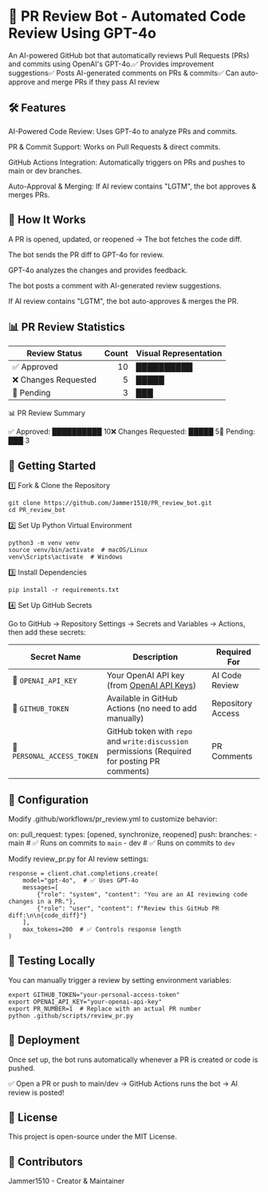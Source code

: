 # 🚀 PR Review Bot - Automated Code Review Using GPT-4o


An AI-powered GitHub bot that automatically reviews Pull Requests (PRs) and commits using OpenAI's GPT-4o.✅ Provides improvement suggestions✅ Posts AI-generated comments on PRs & commits✅ Can auto-approve and merge PRs if they pass AI review


## 🛠️ Features

AI-Powered Code Review: Uses GPT-4o to analyze PRs and commits.

PR & Commit Support: Works on Pull Requests & direct commits.

GitHub Actions Integration: Automatically triggers on PRs and pushes to main or dev branches.

Auto-Approval & Merging: If AI review contains "LGTM", the bot approves & merges PRs.



## 📌 How It Works

A PR is opened, updated, or reopened → The bot fetches the code diff.

The bot sends the PR diff to GPT-4o for review.

GPT-4o analyzes the changes and provides feedback.

The bot posts a comment with AI-generated review suggestions.

If AI review contains "LGTM", the bot auto-approves & merges the PR.



## 📊 PR Review Statistics

| Review Status          | Count | Visual Representation |
|------------------------|------:|-----------------------|
| ✅ Approved           | 10    | ██████████            |
| ❌ Changes Requested | 5     | █████                 |
| 🔄 Pending           | 3     | ███                   |

📊 PR Review Summary

✅ Approved: ██████████ 10❌ Changes Requested: █████ 5🔄 Pending: ███ 3



## 🚀 Getting Started

1️⃣ Fork & Clone the Repository

```
git clone https://github.com/Jammer1510/PR_review_bot.git
cd PR_review_bot
```


2️⃣ Set Up Python Virtual Environment
```
python3 -m venv venv
source venv/bin/activate  # macOS/Linux
venv\Scripts\activate  # Windows
```


3️⃣ Install Dependencies

`pip install -r requirements.txt`


4️⃣ Set Up GitHub Secrets

Go to GitHub → Repository Settings → Secrets and Variables → Actions, then add these secrets:

| Secret Name             | Description                                      | Required For |
|-------------------------|--------------------------------------------------|--------------|
| 🔑 `OPENAI_API_KEY`     | Your OpenAI API key (from [OpenAI API Keys](https://platform.openai.com/api-keys)) | AI Code Review |
| 🔑 `GITHUB_TOKEN`       | Available in GitHub Actions (no need to add manually) | Repository Access |
| 🔑 `PERSONAL_ACCESS_TOKEN` | GitHub token with `repo` and `write:discussion` permissions (Required for posting PR comments) | PR Comments |


## 🔧 Configuration

Modify .github/workflows/pr_review.yml to customize behavior:

on:
  pull_request:
    types: [opened, synchronize, reopened]
  push:
    branches:
      - main  # ✅ Runs on commits to `main`
      - dev   # ✅ Runs on commits to `dev`

Modify review_pr.py for AI review settings:
```
response = client.chat.completions.create(
    model="gpt-4o",  # ✅ Uses GPT-4o
    messages=[
        {"role": "system", "content": "You are an AI reviewing code changes in a PR."},
        {"role": "user", "content": f"Review this GitHub PR diff:\n\n{code_diff}"}
    ],
    max_tokens=200  # ✅ Controls response length
)
```


## 🧪 Testing Locally

You can manually trigger a review by setting environment variables:
```
export GITHUB_TOKEN="your-personal-access-token"
export OPENAI_API_KEY="your-openai-api-key"
export PR_NUMBER=1  # Replace with an actual PR number
python .github/scripts/review_pr.py
```


## 🚀 Deployment

Once set up, the bot runs automatically whenever a PR is created or code is pushed.

✅ Open a PR or push to main/dev → GitHub Actions runs the bot → AI review is posted!


## 📜 License

This project is open-source under the MIT License.

## 🙌 Contributors

Jammer1510 - Creator & Maintainer

